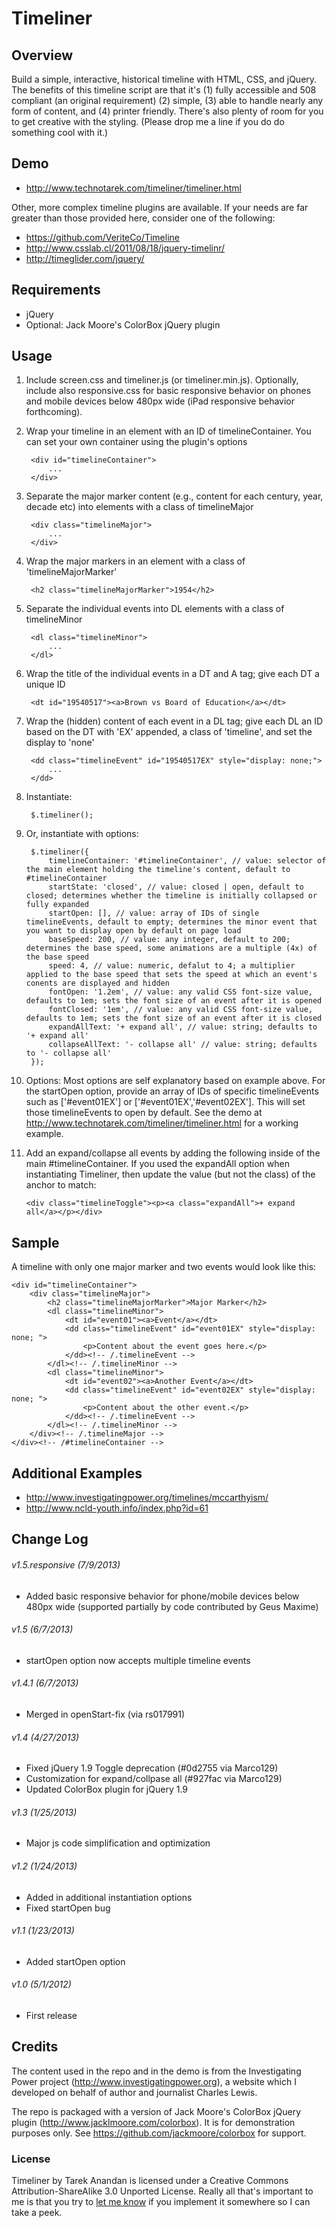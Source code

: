 # Timeliner

## Overview
Build a simple, interactive, historical timeline with HTML, CSS, and jQuery. The benefits of this timeline script are that it's (1) fully accessible and 508 compliant (an original requirement) (2) simple, (3) able to handle nearly any form of content, and (4) printer friendly. There's also plenty of room for you to get creative with the styling. (Please drop me a line if you do do something cool with it.)

## Demo
*	http://www.technotarek.com/timeliner/timeliner.html

Other, more complex timeline plugins are available. If your needs are far greater than those provided here, consider one of the following:

*	https://github.com/VeriteCo/Timeline
*	http://www.csslab.cl/2011/08/18/jquery-timelinr/
*	http://timeglider.com/jquery/


## Requirements
*	jQuery
*	Optional: Jack Moore's ColorBox jQuery plugin

## Usage
1. Include screen.css and timeliner.js (or timeliner.min.js). Optionally, include also responsive.css for basic responsive behavior on phones and mobile devices below 480px wide (iPad responsive behavior forthcoming).

2. Wrap your timeline in an element with an ID of timelineContainer. You can set your own container using the plugin's options

		<div id="timelineContainer">
			...
		</div>

3. Separate the major marker content (e.g., content for each century, year, decade etc) into elements with a class of timelineMajor

		<div class="timelineMajor">
			...
		</div>

4. Wrap the major markers in an element with a class of 'timelineMajorMarker'

		<h2 class="timelineMajorMarker">1954</h2>

5. Separate the individual events into DL elements with a class of timelineMinor

		<dl class="timelineMinor">
			...
		</dl>

6. Wrap the title of the individual events in a DT and A tag; give each DT a unique ID

		<dt id="19540517"><a>Brown vs Board of Education</a></dt>

7. Wrap the (hidden) content of each event in a DL tag; give each DL an ID based on the DT with 'EX' appended, a class of 'timeline', and set the display to 'none'

		<dd class="timelineEvent" id="19540517EX" style="display: none;">
			...
		</dd>

8. Instantiate:

		$.timeliner();

9. Or, instantiate with options:

		$.timeliner({
			timelineContainer: '#timelineContainer', // value: selector of the main element holding the timeline's content, default to #timelineContainer
			startState: 'closed', // value: closed | open, default to closed; determines whether the timeline is initially collapsed or fully expanded
			startOpen: [], // value: array of IDs of single timelineEvents, default to empty; determines the minor event that you want to display open by default on page load
			baseSpeed: 200, // value: any integer, default to 200; determines the base speed, some animations are a multiple (4x) of the base speed
			speed: 4, // value: numeric, defalut to 4; a multiplier applied to the base speed that sets the speed at which an event's conents are displayed and hidden
			fontOpen: '1.2em', // value: any valid CSS font-size value, defaults to 1em; sets the font size of an event after it is opened
			fontClosed: '1em', // value: any valid CSS font-size value, defaults to 1em; sets the font size of an event after it is closed
			expandAllText: '+ expand all', // value: string; defaults to '+ expand all'
			collapseAllText: '- collapse all' // value: string; defaults to '- collapse all'
		});

10. Options: Most options are self explanatory based on example above. For the startOpen option, provide an array of IDs of specific timelineEvents such as ['#event01EX'] or ['#event01EX','#event02EX']. This will set those timelineEvents to open by default. See the demo at  http://www.technotarek.com/timeliner/timeliner.html for a working example.

11. Add an expand/collapse all events by adding the following inside of the main #timelineContainer. If you used the expandAll option when instantiating Timeliner, then update the value \(but not the class\) of the anchor to match:

		<div class="timelineToggle"><p><a class="expandAll">+ expand all</a></p></div>

## Sample

A timeline with only one major marker and two events would look like this:

	<div id="timelineContainer">
		<div class="timelineMajor">
			<h2 class="timelineMajorMarker">Major Marker</h2>
			<dl class="timelineMinor">
				<dt id="event01"><a>Event</a></dt>
				<dd class="timelineEvent" id="event01EX" style="display: none; ">
					<p>Content about the event goes here.</p>
				</dd><!-- /.timelineEvent -->
			</dl><!-- /.timelineMinor -->
			<dl class="timelineMinor">
				<dt id="event02"><a>Another Event</a></dt>
				<dd class="timelineEvent" id="event02EX" style="display: none; ">
					<p>Content about the other event.</p>
				</dd><!-- /.timelineEvent -->
			</dl><!-- /.timelineMinor -->
		</div><!-- /.timelineMajor -->
	</div><!-- /#timelineContainer -->

## Additional Examples
*	http://www.investigatingpower.org/timelines/mccarthyism/
*	http://www.ncld-youth.info/index.php?id=61

## Change Log

###### v1.5.responsive (7/9/2013)
*	Added basic responsive behavior for phone/mobile devices below 480px wide (supported partially by code contributed by Geus Maxime)

###### v1.5 (6/7/2013)
*	startOpen option now accepts multiple timeline events

###### v1.4.1 (6/7/2013)
*	Merged in openStart-fix \(via rs017991\)

###### v1.4 (4/27/2013)
*	Fixed jQuery 1.9 Toggle deprecation \(#0d2755 via Marco129\)
*	Customization for expand/collpase all \(#927fac via Marco129\)
*	Updated ColorBox plugin for jQuery 1.9

###### v1.3 (1/25/2013)
*	Major js code simplification and optimization

###### v1.2 (1/24/2013)
*	Added in additional instantiation options
*	Fixed startOpen bug

###### v1.1 (1/23/2013)
*	Added startOpen option

###### v1.0 (5/1/2012)
*	First release

## Credits
The content used in the repo and in the demo is from the Investigating Power project (http://www.investigatingpower.org), a website which I developed on behalf of author and journalist Charles Lewis.

The repo is packaged with a version of Jack Moore's ColorBox jQuery plugin (http://www.jacklmoore.com/colorbox). It is for demonstration purposes only. See https://github.com/jackmoore/colorbox for support.

### License
Timeliner by Tarek Anandan is licensed under a Creative Commons Attribution-ShareAlike 3.0 Unported License. Really all that's important to me is that you try to [let me know](http://www.technotarek.com/contact "contact") if you implement it somewhere so I can take a peek.